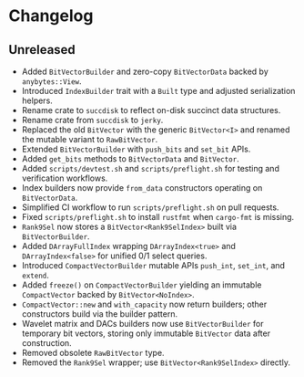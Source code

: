 # Changelog

## Unreleased
- Added `BitVectorBuilder` and zero-copy `BitVectorData` backed by `anybytes::View`.
- Introduced `IndexBuilder` trait with a `Built` type and adjusted serialization helpers.
- Rename crate to `succdisk` to reflect on-disk succinct data structures.
- Rename crate from `succdisk` to `jerky`.
- Replaced the old `BitVector` with the generic `BitVector<I>` and renamed the
  mutable variant to `RawBitVector`.
- Extended `BitVectorBuilder` with `push_bits` and `set_bit` APIs.
- Added `get_bits` methods to `BitVectorData` and `BitVector`.
- Added `scripts/devtest.sh` and `scripts/preflight.sh` for testing and
  verification workflows.
- Index builders now provide `from_data` constructors operating on `BitVectorData`.
- Simplified CI workflow to run `scripts/preflight.sh` on pull requests.
- Fixed `scripts/preflight.sh` to install `rustfmt` when `cargo-fmt` is missing.
- `Rank9Sel` now stores a `BitVector<Rank9SelIndex>` built via `BitVectorBuilder`.
- Added `DArrayFullIndex` wrapping `DArrayIndex<true>` and `DArrayIndex<false>`
  for unified 0/1 select queries.
- Introduced `CompactVectorBuilder` mutable APIs `push_int`, `set_int`, and `extend`.
- Added `freeze()` on `CompactVectorBuilder` yielding an immutable `CompactVector` backed by `BitVector<NoIndex>`.
- `CompactVector::new` and `with_capacity` now return builders; other constructors build via the builder pattern.
- Wavelet matrix and DACs builders now use `BitVectorBuilder` for temporary bit
  vectors, storing only immutable `BitVector` data after construction.
- Removed obsolete `RawBitVector` type.
- Removed the `Rank9Sel` wrapper; use `BitVector<Rank9SelIndex>` directly.
